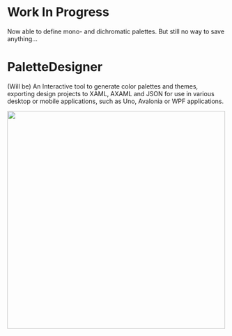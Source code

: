 # Work In Progress

Now able to define mono- and dichromatic palettes.
But still no way to save anything...

# PaletteDesigner

(Will be) An Interactive tool to generate color palettes and themes, exporting design projects to 
XAML, AXAML and JSON for use in various desktop or mobile applications, such as Uno, Avalonia or WPF applications.

<p align="left"><img src="Screenshots/FirstScreenshot 2025-07-23.png" height="500"/>